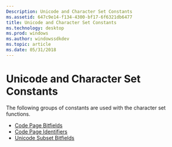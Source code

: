 ```yaml
---
Description: Unicode and Character Set Constants
ms.assetid: 647c9e14-f134-4300-bf17-6f6321db6477
title: Unicode and Character Set Constants
ms.technology: desktop
ms.prod: windows
ms.author: windowssdkdev
ms.topic: article
ms.date: 05/31/2018
---
```


# Unicode and Character Set Constants

The following groups of constants are used with the character set functions.

-   [Code Page Bitfields](code-page-bitfields.md)
-   [Code Page Identifiers](code-page-identifiers.md)
-   [Unicode Subset Bitfields](unicode-subset-bitfields.md)

 

 



